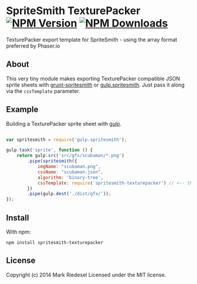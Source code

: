 
# SpriteSmith TexturePacker [![NPM Version][npm-image]][npm-url] [![NPM Downloads][npm-download-image]][npm-url]

TexturePacker export template for SpriteSmith - using the array format preferred by Phaser.io

## About

This very tiny module makes exporting TexturePacker compatible JSON sprite sheets
with [grunt-spritesmith](https://github.com/Ensighten/grunt-spritesmith) or
[gulp.spritesmith](https://github.com/twolfson/gulp.spritesmith). Just pass
it along via the `cssTemplate` parameter.

## Example

Building a TexturePacker sprite sheet with [gulp](http://gulpjs.com).

```js

var spritesmith = require('gulp.spritesmith');

gulp.task('sprite', function () {
	return gulp.src('src/gfx/scubaman/*.png')
		.pipe(spritesmith({
			imgName: "scubaman.png",
			cssName: "scubaman.json",
			algorithm: 'binary-tree',
			cssTemplate: require('spritesmith-texturepacker') // <-- this right here
		})
		.pipe(gulp.dest('./dist/gfx/'));
});
```

## Install

With npm:

```
npm install spritesmith-texturepacker
```

## License
Copyright (c) 2014 Mark Riedesel
Licensed under the MIT license.

[npm-url]: https://www.npmjs.org/package/spritesmith-texturepacker 
[npm-image]: http://img.shields.io/npm/v/spritesmith-texturepacker.svg?style=flat
[npm-download-image]: http://img.shields.io/npm/dm/spritesmith-texturepacker.svg?style=flat
